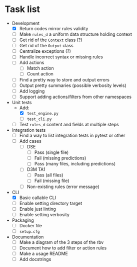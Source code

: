 # Task list 

- Development
    - [x] Return codes mirror rules validity
    - [ ] Make `rules_d` a uniform data structure holding context
    - [ ] Get rid of the `Context` class (?) 
    - [ ] Get rid of the `Output` class
    - [ ] Centralize exceptions (?)
    - [ ] Handle incorrect syntax or missing rules
    - [ ] Add actions
        - [ ] Match action
        - [ ] Count action
    - [ ] Find a pretty way to store and output errors
    - [ ] Output pretty summaries (possible verbosity levels)
    - [ ] Add logging
    - [ ] Support adding actions/filters from other namespaces
- Unit tests
    - Add: 
        - [x] `test_engine.py`
        - [ ] `test_cli.py`
    - [ ] Test `rules_d` content and fields at multiple steps
- Integration tests
    - [ ] Find a way to list integration tests in pytest or other
    - [ ] Add cases
        - [ ] DSE
            - [ ] Pass (single file)
            - [ ] Fail (missing predictions)
            - [ ] Pass (many files, including predictions)
        - [ ] D3M TA1
            - [ ] Pass (all files)
            - [ ] Fail (missing file)
        - [ ] Non-existing rules (error message)
- CLI
    - [x] Basic callable CLI
    - [ ] Enable setting directory target
    - [ ] Enable just linting
    - [ ] Enable setting verbosity
- Packaging
    - [ ] Docker file 
    - [ ] `setup.cfg`
- Documentation
    - [ ] Make a diagram of the 3 steps of the rbv
    - [ ] Document how to add filter or action rules
    - [ ] Make a usage README
    - [ ] Add docstrings 